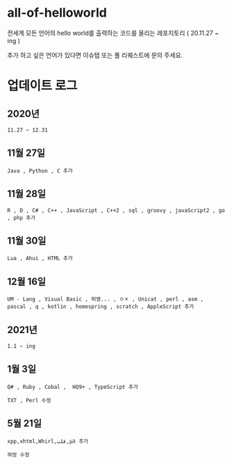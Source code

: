 # all-of-helloworld
전세계 모든 언어의 hello world를 출력하는 코드를 올리는 레포지토리 ( 20.11.27 ~ ing )

추가 하고 싶은 언어가 있다면 이슈탭 또는 풀 리퀘스트에 문의 주세요.

# 업데이트 로그

## 2020년
```
11.27 ~ 12.31
```

## 11월 27일
```
Java , Python , C 추가
```

## 11월 28일
```
R , D , C# , C++ , JavaScript , C++2 , sql , groovy , javaScript2 , go , php 추가
```

## 11월 30일
```
Lua , Ahui , HTML 추가
```

## 12월 16일
```
UM - Lang , Visual Basic , 허영... , ㅇㅈ , Unicat , perl , asm ,  pascal , q , kotlin , homespring , scratch , AppleScript 추가
```

## 2021년
```
1.1 ~ ing
```

## 1월 3일
```
Q# , Ruby , Cobal ,  HQ9+ , TypeScript 추가

TXT , Perl 수정
```

## 5월 21일
```
xpp,xhtml,Whirl,قلب,μλ 추가

혀엉 수정
````


